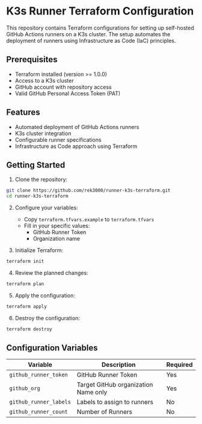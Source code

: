 # K3s Runner Terraform Configuration

This repository contains Terraform configurations for setting up self-hosted GitHub Actions runners on a K3s cluster. The setup automates the deployment of runners using Infrastructure as Code (IaC) principles.

## Prerequisites

- Terraform installed (version >= 1.0.0)
- Access to a K3s cluster
- GitHub account with repository access
- Valid GitHub Personal Access Token (PAT)

## Features

- Automated deployment of GitHub Actions runners
- K3s cluster integration
- Configurable runner specifications
- Infrastructure as Code approach using Terraform

## Getting Started

1. Clone the repository:
```bash
git clone https://github.com/rek3000/runner-k3s-terraform.git
cd runner-k3s-terraform
```

2. Configure your variables:
   - Copy `terraform.tfvars.example` to `terraform.tfvars`
   - Fill in your specific values:
     - GitHub Runner Token
     - Organization name

3. Initialize Terraform:
```bash
terraform init
```

4. Review the planned changes:
```bash
terraform plan
```

5. Apply the configuration:
```bash
terraform apply
```

6. Destroy the configuration:
```bash
terraform destroy
```

## Configuration Variables

| Variable | Description | Required |
|----------|-------------|----------|
| `github_runner_token` | GitHub Runner Token | Yes |
| `github_org` | Target GitHub organization Name only | Yes |
| `github_runner_labels` | Labels to assign to runners | No |
| `github_runner_count` | Number of Runners | No |
